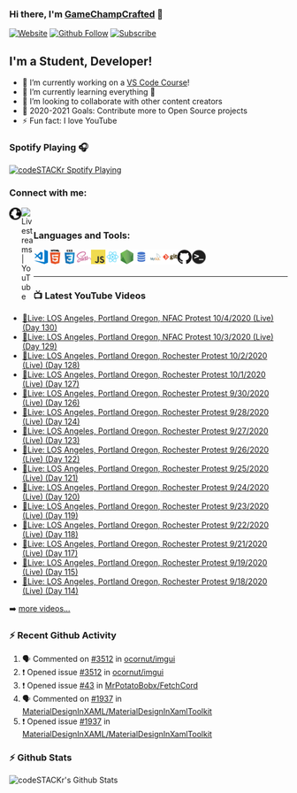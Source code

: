 ### Hi there, I'm [GameChampCrafted][website] 👋

[![Website](https://img.shields.io/website?label=gamechampcrafted.github.io&style=for-the-badge&url=https%3A%2F%2Fgamechampcrafted.github.io)](https://gamechampcrafted.github.io)
[![Github Follow](https://img.shields.io/github/followers/gamechampcrafted?color=1DA1F2&logo=github&label=Follow&style=for-the-badge)](https://github.com/GameChampCrafted)
[![Subscribe](https://img.shields.io/badge/SUBSCRIBE-LIVESTREAMS-red?logo=youtube&style=for-the-badge)](https://www.youtube.com/channel/UCoW5Tj5FPCneUmwfmbAgmRA?sub_confirmation=1)

## I'm a Student, Developer!

- 🔭 I’m currently working on a [VS Code Course][website]!
- 🌱 I’m currently learning everything 🤣
- 👯 I’m looking to collaborate with other content creators
- 🥅 2020-2021 Goals: Contribute more to Open Source projects
- ⚡ Fun fact: I love YouTube

### Spotify Playing 🎧
[<img src="https://now-playing-codestackr.vercel.app/api/spotify-playing" alt="codeSTACKr Spotify Playing" width="350" />](https://open.spotify.com/user/swyqyimdc12jajde4vpwd2x1b)

### Connect with me:

[<img align="left" alt="gamechampcrafted.github.io" width="22px" src="https://raw.githubusercontent.com/iconic/open-iconic/master/svg/globe.svg" />][website]
[<img align="left" alt="Livestreams | YouTube" width="22px" src="https://cdn.jsdelivr.net/npm/simple-icons@v3/icons/youtube.svg" />][youtube]

<br />

### Languages and Tools:

<img align="left" alt="Visual Studio Code" width="26px" src="https://raw.githubusercontent.com/github/explore/80688e429a7d4ef2fca1e82350fe8e3517d3494d/topics/visual-studio-code/visual-studio-code.png" />
<img align="left" alt="HTML5" width="26px" src="https://raw.githubusercontent.com/github/explore/80688e429a7d4ef2fca1e82350fe8e3517d3494d/topics/html/html.png" />
<img align="left" alt="CSS3" width="26px" src="https://raw.githubusercontent.com/github/explore/80688e429a7d4ef2fca1e82350fe8e3517d3494d/topics/css/css.png" />
<img align="left" alt="Sass" width="26px" src="https://raw.githubusercontent.com/github/explore/80688e429a7d4ef2fca1e82350fe8e3517d3494d/topics/sass/sass.png" />
<img align="left" alt="JavaScript" width="26px" src="https://raw.githubusercontent.com/github/explore/80688e429a7d4ef2fca1e82350fe8e3517d3494d/topics/javascript/javascript.png" />
<img align="left" alt="React" width="26px" src="https://raw.githubusercontent.com/github/explore/80688e429a7d4ef2fca1e82350fe8e3517d3494d/topics/react/react.png" />
<img align="left" alt="Node.js" width="26px" src="https://raw.githubusercontent.com/github/explore/80688e429a7d4ef2fca1e82350fe8e3517d3494d/topics/nodejs/nodejs.png" />
<img align="left" alt="SQL" width="26px" src="https://raw.githubusercontent.com/github/explore/80688e429a7d4ef2fca1e82350fe8e3517d3494d/topics/sql/sql.png" />
<img align="left" alt="MySQL" width="26px" src="https://raw.githubusercontent.com/github/explore/80688e429a7d4ef2fca1e82350fe8e3517d3494d/topics/mysql/mysql.png" />
<img align="left" alt="Git" width="26px" src="https://raw.githubusercontent.com/github/explore/80688e429a7d4ef2fca1e82350fe8e3517d3494d/topics/git/git.png" />
<img align="left" alt="GitHub" width="26px" src="https://raw.githubusercontent.com/github/explore/78df643247d429f6cc873026c0622819ad797942/topics/github/github.png" />
<img align="left" alt="Terminal" width="26px" src="https://raw.githubusercontent.com/github/explore/80688e429a7d4ef2fca1e82350fe8e3517d3494d/topics/terminal/terminal.png" />

<br />
<br />

---

### 📺 Latest YouTube Videos

<!-- YOUTUBE:START -->
- [🔴Live: LOS Angeles, Portland Oregon, NFAC Protest 10/4/2020 (Live) (Day 130)](https://www.youtube.com/watch?v=gt-Pr44L0TM)
- [🔴Live: LOS Angeles, Portland Oregon, NFAC Protest 10/3/2020 (Live) (Day 129)](https://www.youtube.com/watch?v=wlhNAxMMvWE)
- [🔴Live: LOS Angeles, Portland Oregon, Rochester Protest 10/2/2020 (Live) (Day 128)](https://www.youtube.com/watch?v=UIVwBz8byiQ)
- [🔴Live: LOS Angeles, Portland Oregon, Rochester Protest 10/1/2020 (Live) (Day 127)](https://www.youtube.com/watch?v=Ga_bbaR-Vpo)
- [🔴Live: LOS Angeles, Portland Oregon, Rochester Protest 9/30/2020 (Live) (Day 126)](https://www.youtube.com/watch?v=ncbU8y_9Wf4)
- [🔴Live: LOS Angeles, Portland Oregon, Rochester Protest 9/28/2020 (Live) (Day 124)](https://www.youtube.com/watch?v=nFuh2fyW8-Y)
- [🔴Live: LOS Angeles, Portland Oregon, Rochester Protest 9/27/2020 (Live) (Day 123)](https://www.youtube.com/watch?v=gol1AN6txWg)
- [🔴Live: LOS Angeles, Portland Oregon, Rochester Protest 9/26/2020 (Live) (Day 122)](https://www.youtube.com/watch?v=Ww2DwJ2JJS0)
- [🔴Live: LOS Angeles, Portland Oregon, Rochester Protest 9/25/2020 (Live) (Day 121)](https://www.youtube.com/watch?v=bitLjxm21BQ)
- [🔴Live: LOS Angeles, Portland Oregon, Rochester Protest 9/24/2020 (Live) (Day 120)](https://www.youtube.com/watch?v=S3wvOJwrw98)
- [🔴Live: LOS Angeles, Portland Oregon, Rochester Protest 9/23/2020 (Live) (Day 119)](https://www.youtube.com/watch?v=1DY4DJD_VGM)
- [🔴Live: LOS Angeles, Portland Oregon, Rochester Protest 9/22/2020 (Live) (Day 118)](https://www.youtube.com/watch?v=R7SQxB0Y17g)
- [🔴Live: LOS Angeles, Portland Oregon, Rochester Protest 9/21/2020 (Live) (Day 117)](https://www.youtube.com/watch?v=4sJXhFsPDYs)
- [🔴Live: LOS Angeles, Portland Oregon, Rochester Protest 9/19/2020 (Live) (Day 115)](https://www.youtube.com/watch?v=gyCQF5I43jc)
- [🔴Live: LOS Angeles, Portland Oregon, Rochester Protest 9/18/2020 (Live) (Day 114)](https://www.youtube.com/watch?v=P6KT0qjNTqY)
<!-- YOUTUBE:END -->

➡️ [more videos...](https://www.youtube.com/channel/UCoW5Tj5FPCneUmwfmbAgmRA)

### ⚡ Recent Github Activity
  
<!--START_SECTION:activity-->
1. 🗣 Commented on [#3512](https://github.com/ocornut/imgui/issues/3512) in [ocornut/imgui](https://github.com/ocornut/imgui)
2. ❗️ Opened issue [#3512](https://github.com/ocornut/imgui/issues/3512) in [ocornut/imgui](https://github.com/ocornut/imgui)
3. ❗️ Opened issue [#43](https://github.com/MrPotatoBobx/FetchCord/issues/43) in [MrPotatoBobx/FetchCord](https://github.com/MrPotatoBobx/FetchCord)
4. 🗣 Commented on [#1937](https://github.com//MaterialDesignInXAML/MaterialDesignInXamlToolkit/issues/1937) in [MaterialDesignInXAML/MaterialDesignInXamlToolkit](https://github.com//MaterialDesignInXAML/MaterialDesignInXamlToolkit)
5. ❗️ Opened issue [#1937](https://github.com//MaterialDesignInXAML/MaterialDesignInXamlToolkit/issues/1937) in [MaterialDesignInXAML/MaterialDesignInXamlToolkit](https://github.com//MaterialDesignInXAML/MaterialDesignInXamlToolkit)
<!--END_SECTION:activity-->

### ⚡ Github Stats

<img align="left" alt="codeSTACKr's Github Stats" src="https://github-readme-stats.codestackr.vercel.app/api?username=gamechampcrafted&show_icons=true&hide_border=true" />


[website]: https://GameChampCrafted.github.io
[youtube]: https://www.youtube.com/channel/UCoW5Tj5FPCneUmwfmbAgmRA
